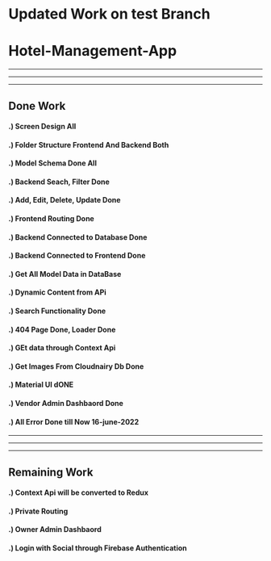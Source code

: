 # Updated Work on test Branch

# Hotel-Management-App

------------------------------------------------------------------------------
------------------------------------------------------------------------------
------------------------------------------------------------------------------


## Done Work
#### .) Screen Design All
#### .) Folder Structure Frontend And Backend Both
#### .) Model Schema Done All
#### .) Backend Seach, Filter Done
#### .) Add, Edit, Delete, Update Done
#### .) Frontend Routing Done
#### .) Backend Connected to Database Done
#### .) Backend Connected to Frontend Done
#### .) Get All Model Data in DataBase
#### .) Dynamic Content from APi 
#### .) Search Functionality Done
#### .) 404 Page Done, Loader Done
#### .) GEt data through Context Api  
#### .) Get Images From Cloudnairy Db Done 
#### .) Material UI dONE 
#### .) Vendor Admin Dashbaord Done
#### .) All Error Done till Now 16-june-2022


------------------------------------------------------------------------------
------------------------------------------------------------------------------
------------------------------------------------------------------------------



## Remaining Work 
#### .) Context Api  will be converted to Redux
#### .) Private Routing
#### .) Owner Admin Dashbaord
#### .) Login with Social through Firebase Authentication 
